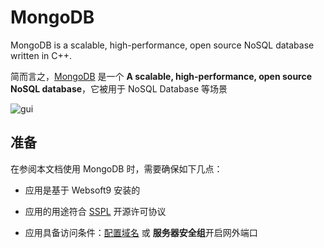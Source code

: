 # MongoDB

MongoDB is a scalable, high-performance, open source NoSQL database written in C++.

简而言之，[MongoDB](https://www.mongodb.com/) 是一个 **A scalable, high-performance, open source NoSQL database**，它被用于 NoSQL Database  等场景


![gui](http://libs.websoft9.com/Websoft9/DocsPicture/zh/mongodb/mongodb-gui-websoft9.png)


## 准备

在参阅本文档使用 MongoDB 时，需要确保如下几点：

- 应用是基于 Websoft9 安装的

- 应用的用途符合 [SSPL](https://www.mongodb.com/licensing/server-side-public-license) 开源许可协议

- 应用具备访问条件：[配置域名](./guide/appsetdomain) 或 **服务器安全组**开启网外端口